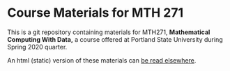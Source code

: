 # Course Materials for MTH 271

This is a git repository containing  materials for MTH271, **Mathematical
Computing With Data,** a course offered at Portland State University
during Spring 2020 quarter.

An html (static) version of these materials can 
[be read elsewhere](http://web.pdx.edu/~gjay/teaching/mth271_2020/html/_CONTENTS.html).
